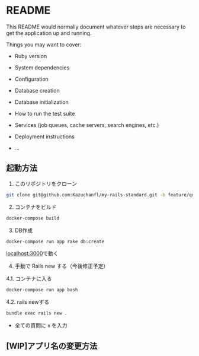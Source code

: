 # README

This README would normally document whatever steps are necessary to get the
application up and running.

Things you may want to cover:

* Ruby version

* System dependencies

* Configuration

* Database creation

* Database initialization

* How to run the test suite

* Services (job queues, cache servers, search engines, etc.)

* Deployment instructions

* ...

## 起動方法
1. このリポジトリをクローン
```bash
git clone git@github.com:Kazuchanfl/my-rails-standard.git -b feature/quickstart
```

2. コンテナをビルド
```bash
docker-compose build
```

3. DB作成
```bash
docker-compose run app rake db:create
```

[localhost:3000](http://localhost:3000)で動く

4. 手動で Rails new する（今後修正予定）

4.1. コンテナに入る
```bash
docker-compose run app bash
```

4.2. rails newする
```bash
bundle exec rails new .
```
- 全ての質問に `n` を入力

## [WIP]アプリ名の変更方法
